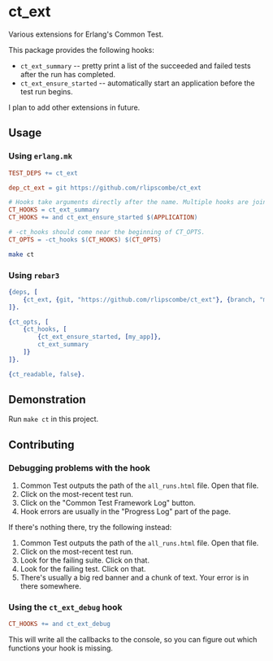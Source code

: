 # ct_ext

Various extensions for Erlang's Common Test.

This package provides the following hooks:

- `ct_ext_summary` -- pretty print a list of the succeeded and failed tests after the run has completed.
- `ct_ext_ensure_started` -- automatically start an application before the test run begins.

I plan to add other extensions in future.

## Usage

### Using `erlang.mk`

```makefile
TEST_DEPS += ct_ext

dep_ct_ext = git https://github.com/rlipscombe/ct_ext

# Hooks take arguments directly after the name. Multiple hooks are joined with 'and'.
CT_HOOKS = ct_ext_summary
CT_HOOKS += and ct_ext_ensure_started $(APPLICATION)

# -ct_hooks should come near the beginning of CT_OPTS.
CT_OPTS = -ct_hooks $(CT_HOOKS) $(CT_OPTS)
```

```sh
make ct
```

### Using `rebar3`

```erlang
{deps, [
    {ct_ext, {git, "https://github.com/rlipscombe/ct_ext"}, {branch, "master"}}
]}.

{ct_opts, [
    {ct_hooks, [
        {ct_ext_ensure_started, [my_app]},
        ct_ext_summary
    ]}
]}.

{ct_readable, false}.
```

## Demonstration

Run `make ct` in this project.

## Contributing

### Debugging problems with the hook

1. Common Test outputs the path of the `all_runs.html` file. Open that file.
2. Click on the most-recent test run.
3. Click on the "Common Test Framework Log" button.
4. Hook errors are usually in the "Progress Log" part of the page.

If there's nothing there, try the following instead:

1. Common Test outputs the path of the `all_runs.html` file. Open that file.
2. Click on the most-recent test run.
3. Look for the failing suite. Click on that.
4. Look for the failing test. Click on that.
5. There's usually a big red banner and a chunk of text. Your error is in there somewhere.

### Using the `ct_ext_debug` hook

```makefile
CT_HOOKS += and ct_ext_debug
```

This will write all the callbacks to the console, so you can figure out which functions your hook is missing.
